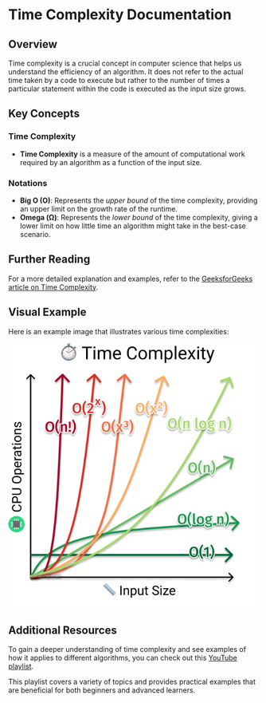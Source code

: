 # Time Complexity Documentation

## Overview

Time complexity is a crucial concept in computer science that helps us understand the efficiency of an algorithm. It does not refer to the actual time taken by a code to execute but rather to the number of times a particular statement within the code is executed as the input size grows.

## Key Concepts

### Time Complexity

- **Time Complexity** is a measure of the amount of computational work required by an algorithm as a function of the input size.

### Notations

- **Big O (O)**: Represents the *upper bound* of the time complexity, providing an upper limit on the growth rate of the runtime.
- **Omega (Ω)**: Represents the *lower bound* of the time complexity, giving a lower limit on how little time an algorithm might take in the best-case scenario.

## Further Reading

For a more detailed explanation and examples, refer to the [GeeksforGeeks article on Time Complexity](https://www.geeksforgeeks.org/understanding-time-complexity-simple-examples/).

## Visual Example

Here is an example image that illustrates various time complexities:

![time complexity examples](./assets/time-complexity-examples.png "time complexity")

## Additional Resources

To gain a deeper understanding of time complexity and see examples of how it applies to different algorithms, you can check out this [YouTube playlist](https://www.youtube.com/playlist?list=PLUcsbZa0qzu3yNzzAxgvSgRobdUUJvz7p).

This playlist covers a variety of topics and provides practical examples that are beneficial for both beginners and advanced learners.